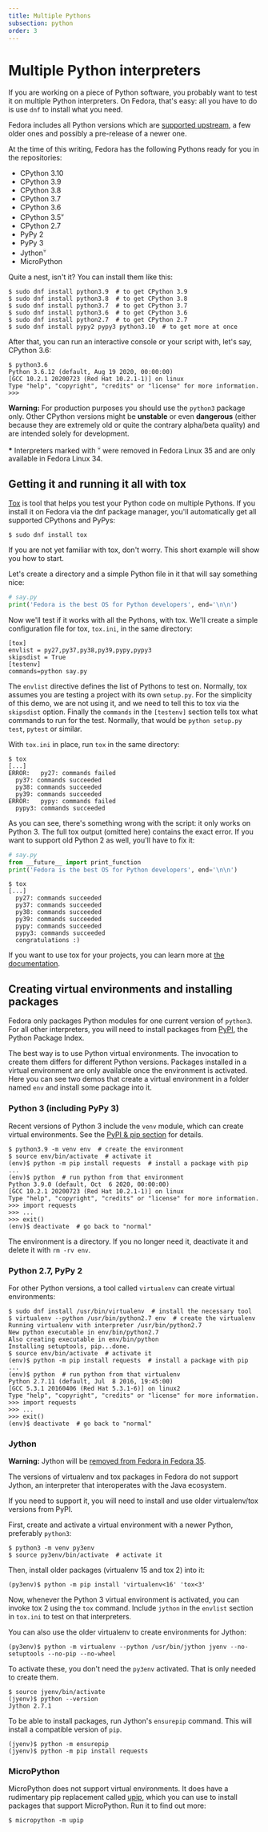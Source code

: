 ```yaml
---
title: Multiple Pythons
subsection: python
order: 3
---
```


# Multiple Python interpreters

If you are working on a piece of Python software, you probably want to test it
on multiple Python interpreters. On Fedora, that's easy: all you have to do is
use `dnf` to install what you need.

Fedora includes all Python versions which are [supported upstream](https://devguide.python.org/#status-of-python-branches), a few older ones and possibly a pre-release of a newer one.

At the time of this writing, Fedora has the following Pythons
ready for you in the repositories:
 
 * CPython 3.10
 * CPython 3.9
 * CPython 3.8
 * CPython 3.7
 * CPython 3.6
 * CPython 3.5<sup>💀</sup>
 * CPython 2.7
 * PyPy 2
 * PyPy 3
 * Jython<sup>💀</sup>
 * MicroPython

Quite a nest, isn't it?
You can install them like this:

```console
$ sudo dnf install python3.9  # to get CPython 3.9
$ sudo dnf install python3.8  # to get CPython 3.8
$ sudo dnf install python3.7  # to get CPython 3.7
$ sudo dnf install python3.6  # to get CPython 3.6
$ sudo dnf install python2.7  # to get CPython 2.7
$ sudo dnf install pypy2 pypy3 python3.10  # to get more at once
```

After that, you can run an interactive console or your script with, let's say,
CPython 3.6:

```console
$ python3.6
Python 3.6.12 (default, Aug 19 2020, 00:00:00) 
[GCC 10.2.1 20200723 (Red Hat 10.2.1-1)] on linux
Type "help", "copyright", "credits" or "license" for more information.
>>> 
```

**Warning:** For production purposes you should use the `python3`
package only. Other CPython versions might be **unstable** or even **dangerous**
(either because they are extremely old or quite the contrary alpha/beta quality)
and are intended solely for development.

**\*** Interpreters marked with <sup>💀</sup> were removed in Fedora Linux 35 and are only available in Fedora Linux 34.

## Getting it and running it all with tox

[Tox](https://tox.readthedocs.io/) is tool that helps you test your Python code
on multiple Pythons. If you install it on Fedora via the dnf package manager,
you'll automatically get all supported CPythons and PyPys:

```console
$ sudo dnf install tox
```

If you are not yet familiar with tox, don't worry. This short example will show
you how to start.

Let's create a directory and a simple Python file in it that will say something nice:

```python
# say.py
print('Fedora is the best OS for Python developers', end='\n\n')
```

Now we'll test if it works with all the Pythons, with tox.
We'll create a simple configuration file for tox, `tox.ini`, in the same
directory:

```
[tox]
envlist = py27,py37,py38,py39,pypy,pypy3
skipsdist = True
[testenv]
commands=python say.py
```

The `envlist` directive defines the list of Pythons to test on.
Normally, tox assumes you are testing a project with its own `setup.py`. For
the simplicity of this demo, we are not using it, and we need to tell this to
tox via the `skipsdist` option.
Finally the `commands` in the `[testenv]` section tells tox what commands to run
for the test.
Normally, that would be `python setup.py test`, `pytest` or similar.

With `tox.ini` in place, run `tox` in the same directory:

``` console
$ tox
[...]
ERROR:   py27: commands failed
  py37: commands succeeded
  py38: commands succeeded
  py39: commands succeeded
ERROR:   pypy: commands failed
  pypy3: commands succeeded
```

As you can see, there's something wrong with the script: it only works on
Python 3. The full tox output (omitted here) contains the exact error.
If you want to support old Python 2 as well, you'll have to fix it:

```python
# say.py
from __future__ import print_function
print('Fedora is the best OS for Python developers', end='\n\n')
```

```console
$ tox
[...]
  py27: commands succeeded
  py37: commands succeeded
  py38: commands succeeded
  py39: commands succeeded
  pypy: commands succeeded
  pypy3: commands succeeded
  congratulations :)
```

If you want to use tox for your projects, you can learn more at
[the documentation](https://tox.readthedocs.io/).

## Creating virtual environments and installing packages

Fedora only packages Python modules for one current version of `python3`.
For all other interpreters, you will need to install packages
from [PyPI](https://pypi.python.org/pypi), the Python Package Index.

The best way is to use Python virtual environments.
The invocation to create them differs for different Python versions.
Packages installed in a virtual environment are only available once the
environment is activated.
Here you can see two demos that create a virtual environment in a folder
named `env` and install some package into it.

### Python 3 (including PyPy 3)

Recent versions of Python 3 include the `venv` module, which can create virtual
environments.
See the [PyPI & pip section](https://developer.fedoraproject.org/tech/languages/python/pypi-install.html) for details.

```console
$ python3.9 -m venv env  # create the environment
$ source env/bin/activate  # activate it
(env)$ python -m pip install requests  # install a package with pip
...
(env)$ python  # run python from that environment
Python 3.9.0 (default, Oct  6 2020, 00:00:00) 
[GCC 10.2.1 20200723 (Red Hat 10.2.1-1)] on linux
Type "help", "copyright", "credits" or "license" for more information.
>>> import requests
>>> ...
>>> exit()
(env)$ deactivate  # go back to "normal"
```

The environment is a directory.
If you no longer need it, deactivate it and delete it with `rm -rv env`.

### Python 2.7, PyPy 2

For other Python versions, a tool called `virtualenv` can create virtual
environments:

```console
$ sudo dnf install /usr/bin/virtualenv  # install the necessary tool
$ virtualenv --python /usr/bin/python2.7 env  # create the virtualenv
Running virtualenv with interpreter /usr/bin/python2.7
New python executable in env/bin/python2.7
Also creating executable in env/bin/python
Installing setuptools, pip...done.
$ source env/bin/activate  # activate it
(env)$ python -m pip install requests  # install a package with pip
...
(env)$ python  # run python from that virtualenv
Python 2.7.11 (default, Jul  8 2016, 19:45:00) 
[GCC 5.3.1 20160406 (Red Hat 5.3.1-6)] on linux2
Type "help", "copyright", "credits" or "license" for more information.
>>> import requests
>>> ...
>>> exit()
(env)$ deactivate  # go back to "normal"
```



### Jython

**Warning:** Jython will be [removed from Fedora in Fedora 35](https://lists.fedoraproject.org/archives/list/users@lists.fedoraproject.org/thread/GCZL4Y63RPCSIHGX2KEJC5WRGTOKZVKS/).

The versions of virtualenv and tox packages in Fedora do not support Jython,
an interpreter that interoperates with the Java ecosystem.

If you need to support it, you will need to install
and use older virtualenv/tox versions from PyPI.

First, create and activate a virtual environment with a newer Python, preferably `python3`:

```console
$ python3 -m venv py3env
$ source py3env/bin/activate  # activate it
```

Then, install older packages (virtualenv 15 and tox 2) into it:

```console
(py3env)$ python -m pip install 'virtualenv<16' 'tox<3'
```

Now, whenever the Python 3 virtual environment is activated, you can invoke
tox 2 using the `tox` command.
Include `jython` in the `envlist` section in `tox.ini` to test
on that interpreters.

You can also use the older virtualenv to create environments for Jython:

```console
(py3env)$ python -m virtualenv --python /usr/bin/jython jyenv --no-setuptools --no-pip --no-wheel
```

To activate these, you don't need the `py3env` activated.
That is only needed to create them.

```console
$ source jyenv/bin/activate
(jyenv)$ python --version
Jython 2.7.1
```

To be able to install packages, run Jython's `ensurepip` command.
This will install a compatible version of `pip`.

```console
(jyenv)$ python -m ensurepip
(jyenv)$ python -m pip install requests
```

### MicroPython

MicroPython does not support virtual environments.
It does have a rudimentary pip replacement called
[upip](https://pypi.python.org/pypi/micropython-upip/), which you can use to
install packages that support MicroPython. Run it to find out more:

```console
$ micropython -m upip
```
